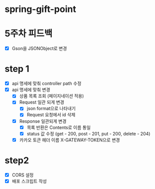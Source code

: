 # spring-gift-point
# 5주차 피드백
- [x] Gson을 JSONObject로 변경
# step 1
- [x] api 명세에 맞춰 controller path 수정
- [x] api 명세에 맞춰 변경
  - [x] 상품 목록 조회 (페이지네이션 적용)
  - [x] Request 일관 되게 변경
    - [x] json format으로 나타내기
    - [x] Request 요청에서 id 삭제
  - [x] Response 일관되게 변경
    - [x] 목록 반환은 Contents로 이름 통일
    - [x] status 값 수정 (get - 200, post - 201, put - 200, delete - 204)
  - [x] 카카오 토큰 헤더 이름 X-GATEWAY-TOKEN으로 변경

# step2
- [x] CORS 설정
- [x] 배포 스크립트 작성